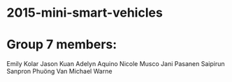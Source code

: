 # 2015-mini-smart-vehicles

Group 7 members:
===================
Emily Kolar
Jason Kuan
Adelyn Aquino
Nicole Musco
Jani Pasanen
Saipirun Sanpron
Phuöng Van
Michael Warne
